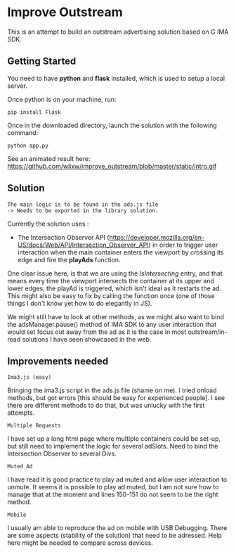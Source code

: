 # Improve Outstream

This is an attempt to build an outstream advertising solution based on G IMA SDK.

## Getting Started

You need to have <b>python</b> and </b> <b>flask</b> installed, which is used to setup a local server.  
  
Once python is on your machine, run:

```
pip install Flask
```

Once in the downloaded directory, launch the solution with the following command:

```
python app.py 
```
See an animated result here: https://github.com/wlixw/improve_outstream/blob/master/static/intro.gif 

## Solution

```
The main logic is to be found in the ads.js file 
-> Needs to be exported in the library solution.
```

Currently the solution uses : 

- The Intersection Observer API (https://developer.mozilla.org/en-US/docs/Web/API/Intersection_Observer_API) in order to trigger user interaction when the main container enters the viewport by crossing its edge and fire the <b>playAds</b> function. 

One clear issue here, is that we are using the <i>IsIntersecting</i> entry, and that means every time the viewport intersects the container at its upper and lower edges, the playAd is triggered, which isn't ideal as it restarts the ad. This might also be easy to fix by calling the function once (one of those things I don't know yet how to do elegantly in JS). 

We might still have to look at other methods, as we might also want to bind the adsManager.pause() method of IMA SDK to any user interaction that would set focus out away from the ad as it is the case in most outstream/in-read solutions I have seen showcased in the web. 

## Improvements needed

```
Ima3.js (easy)
```

Bringing the ima3.js script in the ads.js file (shame on me). I tried onload methods, but got errors [this should be easy for experienced people]. I see there are different methods to do that, but was unlucky with the first attempts.

```
Multiple Requests
```
I have set up a long html page where multiple containers could be set-up, but still need to implement the logic for several adSlots. Need to bind the Intersection Observer to several Divs.

 ```
Muted Ad 
```

I have read it is good practice to play ad muted and allow user interaction to unmute. It seems it is possible to play ad muted, but I am not sure how to manage that at the moment and lines 150-151 do not seem to be the right method.

```
Mobile
```

I usually am able to reproduce the ad on mobile with USB Debugging. There are some aspects (stability of the solution) that need to be adressed. Help here might be needed to compare across devices.

